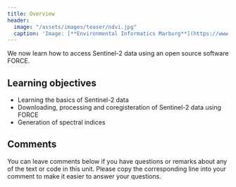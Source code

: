```yaml
---
title: Overview
header:
  image: "/assets/images/teaser/ndvi.jpg"
  caption: 'Image: [**Environmental Informatics Marburg**](https://www.uni-marburg.de/en/fb19/disciplines/physisch/environmentalinformatics){:target="_blank"}'
---
```


We now learn how to access Sentinel-2 data using an open source software FORCE. 

## Learning objectives

* Learning the basics of Sentinel-2 data
* Downloading, processing and coregisteration of Sentinel-2 data using FORCE
* Generation of spectral indices

## Comments 

You can leave comments below if you have questions or remarks about any of the text or code in this unit. Please copy the corresponding line into your comment to make it easier to answer your questions.

<script src="https://utteranc.es/client.js" 
        repo="GeoMOER/moer-mpg-upscaling"
        issue-term="moer_mpg_upscaling_unit04_Overview" 
        theme="github-light" 
        crossorigin="anonymous" 
        async> 
</script> 